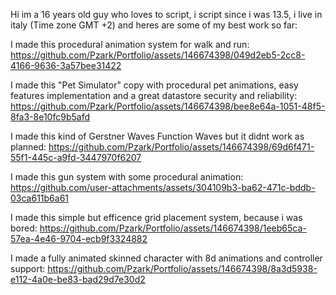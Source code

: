 Hi im a 16 years old guy who loves to script, i script since i was 13.5, i live in italy (Time zone GMT +2) and heres are some of my best work so far:

I made this procedural animation system for walk and run:
https://github.com/Pzark/Portfolio/assets/146674398/049d2eb5-2cc8-4166-9636-3a57bee31422


I made this "Pet Simulator" copy with procedural pet animations, easy features implementation and a great datastore security and reliability:
https://github.com/Pzark/Portfolio/assets/146674398/bee8e64a-1051-48f5-8fa3-8e10fc9b5afd


I made this kind of Gerstner Waves Function Waves but it didnt work as planned:
https://github.com/Pzark/Portfolio/assets/146674398/69d6f471-55f1-445c-a9fd-3447970f6207


I made this gun system with some procedural animation:
https://github.com/user-attachments/assets/304109b3-ba62-471c-bddb-03ca611b6a61


I made this simple but efficence grid placement system, because i was bored:
https://github.com/Pzark/Portfolio/assets/146674398/1eeb65ca-57ea-4e46-9704-ecb9f3324882


I made a fully animated skinned character with 8d animations and controller support:
https://github.com/Pzark/Portfolio/assets/146674398/8a3d5938-e112-4a0e-be83-bad29d7e30d2

